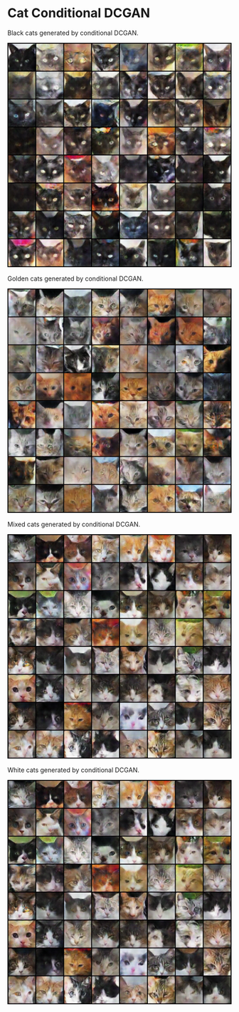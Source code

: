 # Cat Conditional DCGAN

Black cats generated by conditional DCGAN. 

![Screenshot](results/final_samples_epoch_000.png)

Golden cats generated by conditional DCGAN. 

![Screenshot](results/final_samples_epoch_001.png)

Mixed cats generated by conditional DCGAN. 

![Screenshot](results/final_samples_epoch_002.png)

White cats generated by conditional DCGAN. 

![Screenshot](results/final_samples_epoch_002.png)